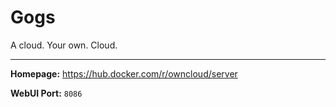 
# Gogs 
A cloud. Your own. Cloud.

---

**Homepage:** https://hub.docker.com/r/owncloud/server

**WebUI Port:** `8086`